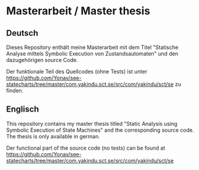 # Masterarbeit / Master thesis
## Deutsch
Dieses Repository enthält meine Masterarbeit mit dem Titel "Statische Analyse mittels Symbolic Execution von Zustandsautomaten" und den dazugehörigen source Code.

Der funktionale Teil des Quellcodes (ohne Tests) ist unter https://github.com/Yonav/see-statecharts/tree/master/com.yakindu.sct.se/src/com/yakindu/sct/se zu finden.

## Englisch
This repository contains my master thesis titled "Static Analysis using Symbolic Execution of State Machines" and the corresponding source code.
The thesis is only available in german.

Der functional part of the source code (no tests) can be found at https://github.com/Yonav/see-statecharts/tree/master/com.yakindu.sct.se/src/com/yakindu/sct/se
